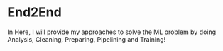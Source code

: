 # End2End
In Here, I will provide my approaches to solve the ML problem by doing Analysis, Cleaning, Preparing, Pipelining and Training!
